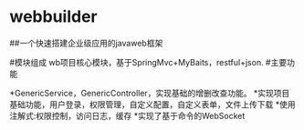 # webbuilder
##一个快速搭建企业级应用的javaweb框架

#模块组成
wb项目核心模块，基于SpringMvc+MyBaits，restful+json.
#主要功能

*GenericService，GenericController，实现基础的增删改查功能。
*实现项目基础功能，用户登录，权限管理，自定义配置，自定义表单，文件上传下载
*使用注解式:权限控制，访问日志，缓存
*实现了基于命令的WebSocket